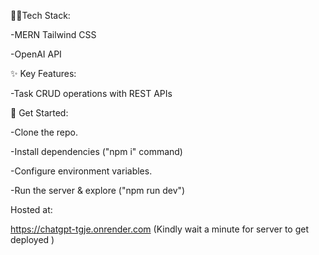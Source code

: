 👨‍💻Tech Stack:

-MERN Tailwind CSS

-OpenAI API

✨ Key Features:

-Task CRUD operations with REST APIs

🚀 Get Started:

-Clone the repo.

-Install dependencies ("npm i" command)

-Configure environment variables.

-Run the server & explore ("npm run dev")

Hosted at:

https://chatgpt-tgje.onrender.com
(Kindly wait a minute for server to get deployed )
